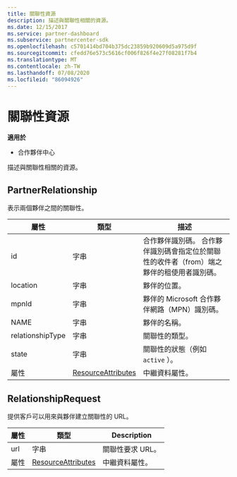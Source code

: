 ```yaml
---
title: 關聯性資源
description: 描述與關聯性相關的資源。
ms.date: 12/15/2017
ms.service: partner-dashboard
ms.subservice: partnercenter-sdk
ms.openlocfilehash: c5701414bd704b375dc23859b920609d5a975d9f
ms.sourcegitcommit: cfedd76e573c5616cf006f826f4e27f08281f7b4
ms.translationtype: MT
ms.contentlocale: zh-TW
ms.lasthandoff: 07/08/2020
ms.locfileid: "86094926"
---
```

# <a name="relationships-resources"></a>關聯性資源

**適用於**

- 合作夥伴中心

描述與關聯性相關的資源。

## <a name="partnerrelationship"></a>PartnerRelationship

表示兩個夥伴之間的關聯性。

| 屬性         | 類型                                                           | 描述                                                                                                                                    |
|------------------|----------------------------------------------------------------|------------------------------------------------------------------------------------------------------------------------------------------------|
| id               | 字串                                                         | 合作夥伴識別碼。 合作夥伴識別碼會指定位於關聯性的收件者（from）端之夥伴的租使用者識別碼。 |
| location         | 字串                                                         | 夥伴的位置。                                                                                                                   |
| mpnId            | 字串                                                         | 夥伴的 Microsoft 合作夥伴網路（MPN）識別碼。                                                                                 |
| NAME             | 字串                                                         | 夥伴的名稱。                                                                                                                       |
| relationshipType | 字串                                                         | 關聯性的類型。                                                                                                                      |
| state            | 字串                                                         | 關聯性的狀態（例如 `active` ）。                                                                                                 |
| 屬性       | [ResourceAttributes](utility-resources.md#resourceattributes) | 中繼資料屬性。                                                                                                                       |

## <a name="relationshiprequest"></a>RelationshipRequest

提供客戶可以用來與夥伴建立關聯性的 URL。

| 屬性   | 類型                                                           | Description                   |
|------------|----------------------------------------------------------------|-------------------------------|
| url        | 字串                                                         | 關聯性要求 URL。 |
| 屬性 | [ResourceAttributes](utility-resources.md#resourceattributes) | 中繼資料屬性。      |
